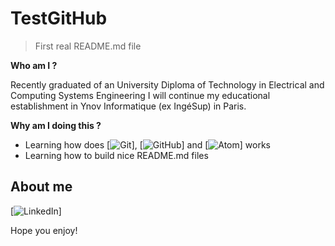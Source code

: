 # TestGitHub

> First real README.md file

**Who am I ?**

Recently graduated of an University Diploma of Technology in Electrical and Computing Systems Engineering I will continue my educational establishment in Ynov Informatique (ex IngéSup) in Paris.

**Why am I doing this ?**

- Learning how does [![Git](https://git-scm.com/)], [![GitHub](https://github.com/)] and [![Atom](https://atom.io/)] works
- Learning how to build nice README.md files

## About me

[![LinkedIn](https://linkedin.com/in/aberna)]


Hope you enjoy!
